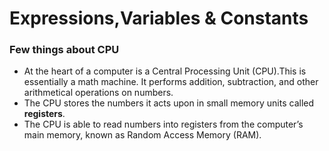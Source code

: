 # Expressions,Variables & Constants

### Few things about CPU
* At the heart of a computer is a Central Processing Unit (CPU).This is essentially a math machine. It performs addition, subtraction, and other arithmetical
operations on numbers.
* The CPU stores the numbers it acts upon in small memory units called **registers**.
* The CPU is able to read numbers into registers from the computer’s main memory, known as Random Access Memory (RAM).
